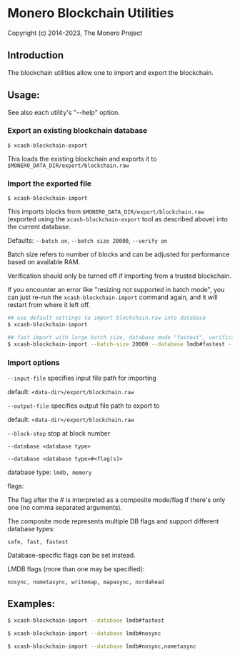 # Monero Blockchain Utilities

Copyright (c) 2014-2023, The Monero Project

## Introduction

The blockchain utilities allow one to import and export the blockchain.

## Usage:

See also each utility's "--help" option.

### Export an existing blockchain database

`$ xcash-blockchain-export`

This loads the existing blockchain and exports it to `$MONERO_DATA_DIR/export/blockchain.raw`

### Import the exported file

`$ xcash-blockchain-import`

This imports blocks from `$MONERO_DATA_DIR/export/blockchain.raw` (exported using the
`xcash-blockchain-export` tool as described above) into the current database.

Defaults: `--batch on`, `--batch size 20000`, `--verify on`

Batch size refers to number of blocks and can be adjusted for performance based on available RAM.

Verification should only be turned off if importing from a trusted blockchain.

If you encounter an error like "resizing not supported in batch mode", you can just re-run
the `xcash-blockchain-import` command again, and it will restart from where it left off.

```bash
## use default settings to import blockchain.raw into database
$ xcash-blockchain-import

## fast import with large batch size, database mode "fastest", verification off
$ xcash-blockchain-import --batch-size 20000 --database lmdb#fastest --verify off

```

### Import options

`--input-file`
specifies input file path for importing

default: `<data-dir>/export/blockchain.raw`

`--output-file`
specifies output file path to export to

default: `<data-dir>/export/blockchain.raw`

`--block-stop`
stop at block number

`--database <database type>`

`--database <database type>#<flag(s)>`

database type: `lmdb, memory`

flags:

The flag after the # is interpreted as a composite mode/flag if there's only
one (no comma separated arguments).

The composite mode represents multiple DB flags and support different database types:

`safe, fast, fastest`

Database-specific flags can be set instead.

LMDB flags (more than one may be specified):

`nosync, nometasync, writemap, mapasync, nordahead`

## Examples:

```bash
$ xcash-blockchain-import --database lmdb#fastest

$ xcash-blockchain-import --database lmdb#nosync

$ xcash-blockchain-import --database lmdb#nosync,nometasync
```

